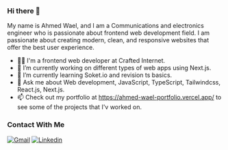 ### Hi there 👋
My name is Ahmed Wael, and I am a Communications and electronics engineer who is passionate about frontend web development field. I am passionate about creating modern, clean, and responsive websites that offer the best user experience.

- 👨‍💻 I'm a frontend web developer at Crafted Internet.
- 🔭 I’m currently working on different types of web apps using Next.js.
- 🌱 I’m currently learning Soket.io and revision ts basics.
- 💬 Ask me about Web development, JavaScript, TypeScript, Tailwindcss, React.js, Next.js.
- 📫 Check out my portfolio at https://ahmed-wael-portfolio.vercel.app/ to see some of the projects that I'v worked on.

 ### Contact With Me
[![Gmail](https://img.shields.io/badge/Gmail-D14836?style=for-the-badge&logo=gmail&logoColor=white&link=mailto:ahmedwael3919@gmail.com)](mailto:ahmedwael3919@gmail.com)
[![Linkedin](https://img.shields.io/badge/LinkedIn-0077B5?style=for-the-badge&logo=linkedin&logoColor=white
)](https://www.linkedin.com/in/ahmed-wael-2403291a8)
